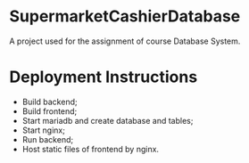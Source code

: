 # SupermarketCashierDatabase
A project used for the assignment of course Database System.

# Deployment Instructions
+ Build backend;
+ Build frontend;
+ Start mariadb and create database and tables;
+ Start nginx;
+ Run backend;
+ Host static files of frontend by nginx.

